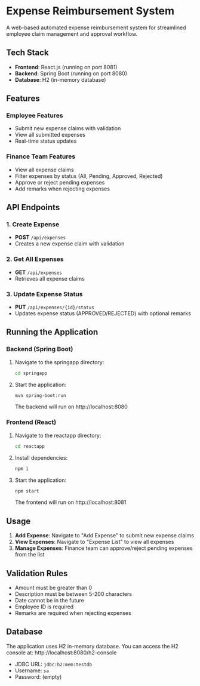 # Expense Reimbursement System

A web-based automated expense reimbursement system for streamlined employee claim management and approval workflow.

## Tech Stack

- **Frontend**: React.js (running on port 8081)
- **Backend**: Spring Boot (running on port 8080)
- **Database**: H2 (in-memory database)

## Features

### Employee Features
- Submit new expense claims with validation
- View all submitted expenses
- Real-time status updates

### Finance Team Features
- View all expense claims
- Filter expenses by status (All, Pending, Approved, Rejected)
- Approve or reject pending expenses
- Add remarks when rejecting expenses

## API Endpoints

### 1. Create Expense
- **POST** `/api/expenses`
- Creates a new expense claim with validation

### 2. Get All Expenses
- **GET** `/api/expenses`
- Retrieves all expense claims

### 3. Update Expense Status
- **PUT** `/api/expenses/{id}/status`
- Updates expense status (APPROVED/REJECTED) with optional remarks

## Running the Application

### Backend (Spring Boot)
1. Navigate to the springapp directory:
   ```bash
   cd springapp
   ```
2. Start the application:
   ```bash
   mvn spring-boot:run
   ```
   The backend will run on http://localhost:8080

### Frontend (React)
1. Navigate to the reactapp directory:
   ```bash
   cd reactapp
   ```
2. Install dependencies:
   ```bash
   npm i
   ```
3. Start the application:
   ```bash
   npm start
   ```
   The frontend will run on http://localhost:8081

## Usage

1. **Add Expense**: Navigate to "Add Expense" to submit new expense claims
2. **View Expenses**: Navigate to "Expense List" to view all expenses
3. **Manage Expenses**: Finance team can approve/reject pending expenses from the list

## Validation Rules

- Amount must be greater than 0
- Description must be between 5-200 characters
- Date cannot be in the future
- Employee ID is required
- Remarks are required when rejecting expenses

## Database

The application uses H2 in-memory database. You can access the H2 console at:
http://localhost:8080/h2-console

- JDBC URL: `jdbc:h2:mem:testdb`
- Username: `sa`
- Password: (empty)